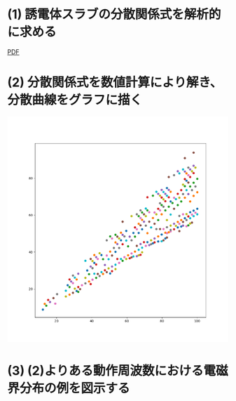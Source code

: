 # (1) 誘電体スラブの分散関係式を解析的に求める

[PDF](tex/dispersion_relation.pdf)

# (2) 分散関係式を数値計算により解き、分散曲線をグラフに描く

![](x0-100y0-100e-2.png)

# (3) (2)よりある動作周波数における電磁界分布の例を図示する

